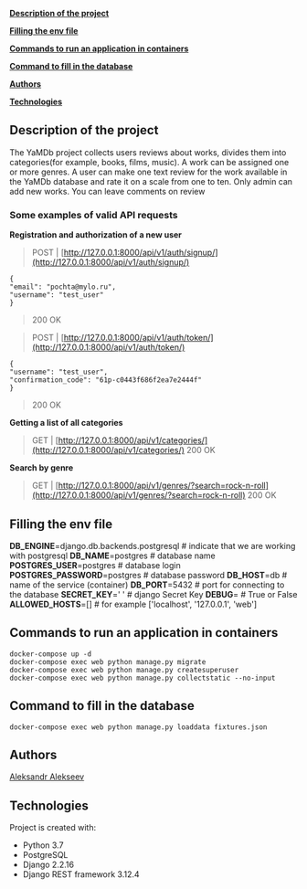 [**Description of the project**](#description-of-the-project)

[**Filling the env file**](#filling-the-env-file)

[**Commands to run an application in containers**](#commands-to-run-an-application-in-containers)

[**Command to fill in the database**](#command-to-fill-in-the-database)

[**Authors**](#authors)

[**Technologies**](#technologies)


## Description of the project

The YaMDb project collects users reviews about works, divides them into categories(for example, books, films, music). A work can be assigned one or more genres. 
A user can make one text review for the work available in the YaMDb database and rate it on a scale from one to ten. Only admin can add new works. 
You can leave comments on review
### Some examples of valid API requests

**Registration and authorization of a new user**
> POST |  [http://127.0.0.1:8000/api/v1/auth/signup/](http://127.0.0.1:8000/api/v1/auth/signup/)
```
{
"email": "pochta@mylo.ru",
"username": "test_user"
}
```
> 200 OK

>  POST |  [http://127.0.0.1:8000/api/v1/auth/token/](http://127.0.0.1:8000/api/v1/auth/token/)
```
{
"username": "test_user",
"confirmation_code": "61p-c0443f686f2ea7e2444f"
}
```
> 200 OK

**Getting a list of all categories**
> GET |  [http://127.0.0.1:8000/api/v1/categories/](http://127.0.0.1:8000/api/v1/categories/)
> 200 OK

**Search by genre**
> GET |  [http://127.0.0.1:8000/api/v1/genres/?search=rock-n-roll](http://127.0.0.1:8000/api/v1/genres/?search=rock-n-roll)
> 200 OK

## Filling the env file

**DB_ENGINE**=django.db.backends.postgresql  # indicate that we are working with postgresql
**DB_NAME**=postgres  # database name
**POSTGRES_USER**=postgres  # database login
**POSTGRES_PASSWORD**=postgres  # database password
**DB_HOST**=db  # name of the service (container) 
**DB_PORT**=5432  # port for connecting to the database
**SECRET_KEY**=' ' # django Secret Key
**DEBUG**= # True or False
**ALLOWED_HOSTS**=[] # for example ['localhost', '127.0.0.1', 'web']

## Commands to run an application in containers
```
docker-compose up -d
docker-compose exec web python manage.py migrate 
docker-compose exec web python manage.py createsuperuser 
docker-compose exec web python manage.py collectstatic --no-input
```
## Command to fill in the database
```
docker-compose exec web python manage.py loaddata fixtures.json
```
## Authors
[Aleksandr Alekseev](https://github.com/Gollum959/)

## Technologies

Project is created with:
* Python 3.7
* PostgreSQL
* Django 2.2.16
* Django REST framework 3.12.4
